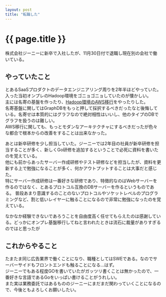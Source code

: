 ```yaml
---
layout: post
title: "転職した"
---
```


# {{ page.title }}
株式会社ジーニーに新卒で入社したが、11月30日付で退職し現在別の会社で働いている。

## やっていたこと
とあるSaaSプロダクトのデータエンジニアリング周りを2年半ほどやっていた。入った当初オンプレのHadoop環境をゴニョゴニョしていたのが懐かしい。  
主には名寄の基盤を作ったり、[Hadoop環境のAWS移行](https://geniee.co.jp/blog/2021/09/07/tech_09/)をやったりした。  
名寄基盤に関してはGraphDBをもっと押して採択するべきだったなと後悔している。名寄せは本質的にはグラフなので絶対相性はいいし、他のタイプのDBでグラフを扱うのは難しい。  
AWS移行に関しても、もっとモダンなアーキテクチャにするべきだったが色々な都合で根本からの改善をすることは出来なかった。

あとは新卒研修を少し担当していた。ジーニーでは2年目の社員が新卒研修を担当することが多く、新しくGo研修を追加するということで必死に資料を書いたのを覚えている。  
他にも前からあったサーバー作成研修やテスト研修などを担当したが、資料を更新する上で勉強になることが多く、何かアウトプットすることは大事だと感じた。  
特にサーバー作成研修は一番好きな研修であり、特徴的なのはWebサーバーを作るのではなく、とあるプロトコル互換のDBサーバーを作るというものである。
普段あまり意識するのことのないプロトコルやソケットレベルのプログラミングなど、割と低いレイヤーに触ることになるので非常に勉強になったのを覚えている。

なかなか経験できないであろうことを自由度高く任せてもらえたのは感謝している。どっかにオンプレ基盤移行してねと言われたときは流石に裁量がありすぎるのではと思ったが

## これからやること
たまたま同じ広告業界で働くことになり、職種としてはSWEである。なのでサーバーサイドもフロントエンドも触ることになる…はず。  
ジーニーでもある程度GOを書いていたがガッツリ書くことは無かったので、一番好きな言語であるGoをいっぱい書けることがうれしい。  
また実は業務委託ではあるもののジーニーにまだまだ関わっていくことになるので、今後ともよろしくお願いしたい。
